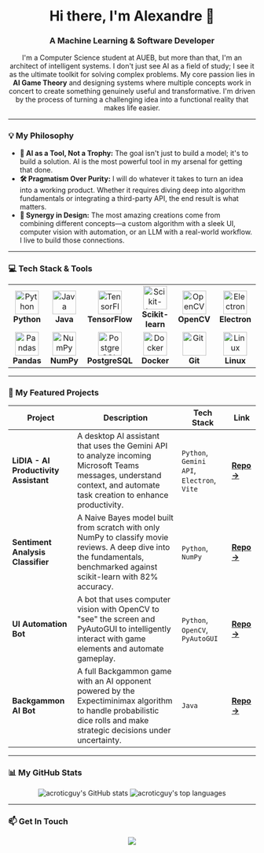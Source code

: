 <!--
**acroticguy/acroticguy** is a ✨ _special_ ✨ repository because its `README.md` (this file) appears on your GitHub profile.

Here are some ideas to get you started:

- 🔭 I’m currently working on ...
- 🌱 I’m currently learning ...
- 👯 I’m looking to collaborate on ...
- 🤔 I’m looking for help with ...
- 💬 Ask me about ...
- 📫 How to reach me: ...
- 😄 Pronouns: ...
- ⚡ Fun fact: ...
-->

<div id="header" align="center">
  <h1>
    Hi there, I'm Alexandre 👋
  </h1>
  <h3>
    A Machine Learning & Software Developer
  </h3>
</div>

<div id="bio" align="center">
  <p>
    I'm a Computer Science student at AUEB, but more than that, I'm an architect of intelligent systems. I don't just see AI as a field of study; I see it as the ultimate toolkit for solving complex problems. My core passion lies in <b>AI Game Theory</b> and designing systems where multiple concepts work in concert to create something genuinely useful and transformative. I'm driven by the process of turning a challenging idea into a functional reality that makes life easier.
  </p>
</div>

---

### 💡 My Philosophy

*   **🤖 AI as a Tool, Not a Trophy:** The goal isn't just to build a model; it's to build a solution. AI is the most powerful tool in my arsenal for getting that done.
*   **🛠️ Pragmatism Over Purity:** I will do whatever it takes to turn an idea into a working product. Whether it requires diving deep into algorithm fundamentals or integrating a third-party API, the end result is what matters.
*   **🧩 Synergy in Design:** The most amazing creations come from combining different concepts—a custom algorithm with a sleek UI, computer vision with automation, or an LLM with a real-world workflow. I live to build those connections.

---

### 💻 Tech Stack & Tools

<table>
  <tr>
    <td align="center" width="150">
      <img src="https://skillicons.dev/icons?i=python" width="48" height="48" alt="Python" />
      <br><strong>Python</strong>
    </td>
    <td align="center" width="150">
      <img src="https://skillicons.dev/icons?i=java" width="48" height="48" alt="Java" />
      <br><strong>Java</strong>
    </td>
    <td align="center" width="150">
      <img src="https://skillicons.dev/icons?i=tensorflow" width="48" height="48" alt="TensorFlow" />
      <br><strong>TensorFlow</strong>
    </td>
    <td align="center" width="150">
      <img src="https://raw.githubusercontent.com/scikit-learn/scikit-learn/main/doc/logos/scikit-learn-logo-small.png" width="48" height="48" alt="Scikit-learn" />
      <br><strong>Scikit-learn</strong>
    </td>
    <td align="center" width="150">
      <img src="https://skillicons.dev/icons?i=opencv" width="48" height="48" alt="OpenCV" />
      <br><strong>OpenCV</strong>
    </td>
    <td align="center" width="150">
      <img src="https://skillicons.dev/icons?i=electron" width="48" height="48" alt="Electron" />
      <br><strong>Electron</strong>
    </td>
  </tr>
  <tr>
    <td align="center" width="150">
      <img src="https://skillicons.dev/icons?i=pandas" width="48" height="48" alt="Pandas" />
      <br><strong>Pandas</strong>
    </td>
    <td align="center" width="150">
      <img src="https://skillicons.dev/icons?i=numpy" width="48" height="48" alt="NumPy" />
      <br><strong>NumPy</strong>
    </td>
    <td align="center" width="150">
      <img src="https://skillicons.dev/icons?i=postgres" width="48" height="48" alt="PostgreSQL" />
      <br><strong>PostgreSQL</strong>
    </td>
        <td align="center" width="150">
      <img src="https://skillicons.dev/icons?i=docker" width="48" height="48" alt="Docker" />
      <br><strong>Docker</strong>
    </td>
    <td align="center" width="150">
      <img src="https://skillicons.dev/icons?i=git" width="48" height="48" alt="Git" />
      <br><strong>Git</strong>
    </td>
    <td align="center" width="150">
      <img src="https://skillicons.dev/icons?i=linux" width="48" height="48" alt="Linux" />
      <br><strong>Linux</strong>
    </td>
  </tr>
</table>

---

### 🚀 My Featured Projects

<table>
  <thead>
    <tr>
      <th>Project</th>
      <th>Description</th>
      <th>Tech Stack</th>
      <th>Link</th>
    </tr>
  </thead>
  <tbody>
    <tr>
      <td><strong>LiDIA - AI Productivity Assistant</strong></td>
      <td>A desktop AI assistant that uses the Gemini API to analyze incoming Microsoft Teams messages, understand context, and automate task creation to enhance productivity.</td>
      <td><code>Python</code>, <code>Gemini API</code>, <code>Electron</code>, <code>Vite</code></td>
      <td><a href="https://github.com/acroticguy/AEPS"><strong>Repo -></strong></a></td>
    </tr>
    <tr>
      <td><strong>Sentiment Analysis Classifier</strong></td>
      <td>A Naive Bayes model built from scratch with only NumPy to classify movie reviews. A deep dive into the fundamentals, benchmarked against scikit-learn with 82% accuracy.</td>
      <td><code>Python</code>, <code>NumPy</code></td>
      <td><a href="https://github.com/acroticguy/NaiveBayesClassifier"><strong>Repo -></strong></a></td>
    </tr>
    <tr>
      <td><strong>UI Automation Bot</strong></td>
      <td>A bot that uses computer vision with OpenCV to "see" the screen and PyAutoGUI to intelligently interact with game elements and automate gameplay.</td>
      <td><code>Python</code>, <code>OpenCV</code>, <code>PyAutoGUI</code></td>
      <td><a href="https://github.com/acroticguy/OPTCBot"><strong>Repo -></strong></a></td>
    </tr>
    <tr>
      <td><strong>Backgammon AI Bot</strong></td>
      <td>A full Backgammon game with an AI opponent powered by the Expectiminimax algorithm to handle probabilistic dice rolls and make strategic decisions under uncertainty.</td>
      <td><code>Java</code></td>
      <td><a href="https://github.com/acroticguy/aiAssignment1"><strong>Repo -></strong></a></td>
    </tr>
  </tbody>
</table>

---

### 📊 My GitHub Stats

<p align="center">
  <img src="https://github-readme-stats.vercel.app/api?username=acroticguy&show_icons=true&theme=tokyonight&hide_border=true&count_private=true" alt="acroticguy's GitHub stats" />
  <img src="https://github-readme-stats.vercel.app/api/top-langs/?username=acroticguy&layout=compact&theme=tokyonight&hide_border=true" alt="acroticguy's top languages" />
</p>

---

### 📫 Get In Touch

<p align="center">
  <a href="mailto:alexpoke60@gmail.com"><img src="https://img.shields.io/badge/Gmail-D14836?style=for-the-badge&logo=gmail&logoColor=white" /></a>
   
  <!-- Add your LinkedIn profile link here if you have one -->
  <!-- <a href="YOUR_LINKEDIN_URL"><img src="https://img.shields.io/badge/LinkedIn-0077B5?style=for-the-badge&logo=linkedin&logoColor=white" /></a> -->
</p>
